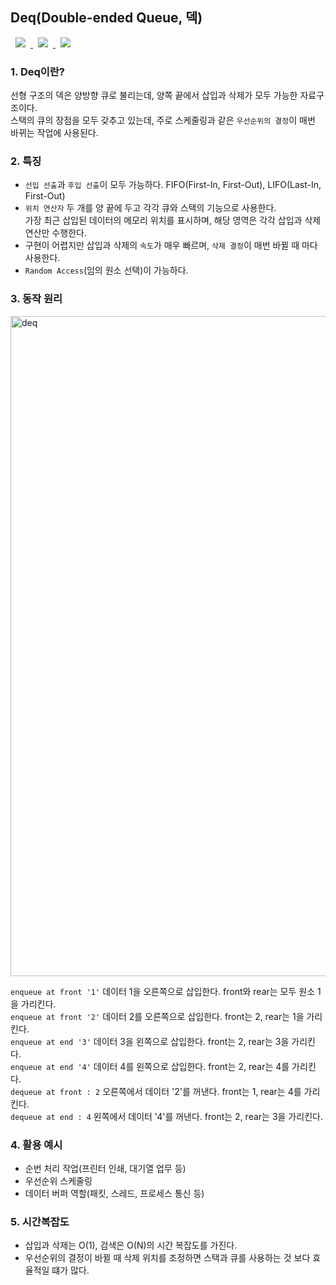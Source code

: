 ## Deq(Double-ended Queue, 덱)
<a href="http://melonicedlatte.com/">
    <img src="https://img.shields.io/badge/DataStructure-red"
        style="height : auto; margin-left : 8px; margin-right : 8px;"/>
        <img src="https://img.shields.io/badge/linear-orange"
        style="height : auto; margin-left : 8px; margin-right : 8px;"/>
        <img src="https://img.shields.io/badge/dequeue-yellow"
        style="height : auto; margin-left : 8px; margin-right : 8px;"/>
</a>

### 1. Deq이란?
선형 구조의 덱은 양방향 큐로 불리는데, 양쪽 끝에서 삽입과 삭제가 모두 가능한 자료구조이다.  
스택의 큐의 장점을 모두 갖추고 있는데, 주로 스케줄링과 같은 `우선순위의 결정`이 매번 바뀌는 작업에 사용된다.

### 2. 특징
* `선입 선출`과 `후입 선출`이 모두 가능하다. FIFO(First-In, First-Out), LIFO(Last-In, First-Out)
* `위치 연산자` 두 개를 양 끝에 두고 각각 큐와 스택의 기능으로 사용한다.  
  가장 최근 삽입된 데이터의 메모리 위치를 표시하며, 해당 영역은 각각 삽입과 삭제 연산만 수행한다.
* 구현이 어렵지만 삽입과 삭제의 `속도`가 매우 빠르며, `삭제 결정`이 매번 바뀔 때 마다 사용한다. 
* `Random Access`(임의 원소 선택)이 가능하다.

### 3. 동작 원리
<img width="1056" alt="deq" src="https://user-images.githubusercontent.com/78818063/147883025-4acb96e9-9dd3-4b51-9563-63fc7e456871.png">

`enqueue at front '1'` 데이터 1을 오른쪽으로 삽입한다. front와 rear는 모두 원소 1을 가리킨다.  
`enqueue at front '2'` 데이터 2를 오른쪽으로 삽입한다. front는 2, rear는 1을 가리킨다.  
`enqueue at end '3'` 데이터 3을 왼쪽으로 삽입한다. front는 2, rear는 3을 가리킨다.  
`enqueue at end '4'` 데이터 4를 왼쪽으로 삽입한다. front는 2, rear는 4를 가리킨다.  
`dequeue at front : 2` 오른쪽에서 데이터 '2'를 꺼낸다. front는 1, rear는 4를 가리킨다.  
`dequeue at end : 4` 왼쪽에서 데이터 '4'를 꺼낸다. front는 2, rear는 3을 가리킨다.

### 4. 활용 예시
* 순번 처리 작업(프린터 인쇄, 대기열 업무 등)
* 우선순위 스케줄링  
* 데이터 버퍼 역할(패킷, 스레드, 프로세스 통신 등)

### 5. 시간복잡도
* 삽입과 삭제는 O(1), 검색은 O(N)의 시간 복잡도를 가진다.
* 우선순위의 결정이 바뀔 때 삭제 위치를 조정하면 스택과 큐를 사용하는 것 보다 효율적일 떄가 많다.
